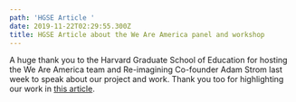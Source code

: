 ```yaml
---
path: 'HGSE Article '
date: 2019-11-22T02:29:55.300Z
title: HGSE Article about the We Are America panel and workshop
---
```

A huge thank you to the Harvard Graduate School of Education for hosting the We Are America team and Re-imagining Co-founder Adam Strom last week to speak about our project and work.  Thank you too for  highlighting our work in [this article](https://www.gse.harvard.edu/news/19/11/what-does-it-mean-be-american#.XdSYXltbe9g.twitter).
